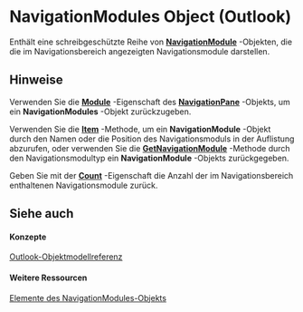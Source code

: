 
# NavigationModules Object (Outlook)

Enthält eine schreibgeschützte Reihe von  **[NavigationModule](76565eaf-1e64-f5d4-b90f-ba156863802c.md)** -Objekten, die die im Navigationsbereich angezeigten Navigationsmodule darstellen.


## Hinweise

Verwenden Sie die  **[Module](f7311738-369c-4dd6-947c-9382195bc944.md)** -Eigenschaft des **[NavigationPane](b6538c72-6115-99fc-c926-e0532a747823.md)** -Objekts, um ein **NavigationModules** -Objekt zurückzugeben.

Verwenden Sie die  **[Item](ee8fdd9c-2b94-29c3-7622-f6e5c8c5399c.md)** -Methode, um ein **NavigationModule** -Objekt durch den Namen oder die Position des Navigationsmoduls in der Auflistung abzurufen, oder verwenden Sie die **[GetNavigationModule](7c1a1313-94a4-fa68-7e70-66d85496fec0.md)** -Methode durch den Navigationsmodultyp ein **NavigationModule** -Objekts zurückgegeben.

Geben Sie mit der  **[Count](876ae760-e5df-bf7d-991a-4acc16f5612f.md)** -Eigenschaft die Anzahl der im Navigationsbereich enthaltenen Navigationsmodule zurück.


## Siehe auch


#### Konzepte


[Outlook-Objektmodellreferenz](73221b13-d8d8-99b8-3394-b95dbbfd5ddc.md)
#### Weitere Ressourcen


[Elemente des NavigationModules-Objekts](http://msdn.microsoft.com/library/48fe7aeb-514d-17fd-1f2e-a96d5cc43105%28Office.15%29.aspx)